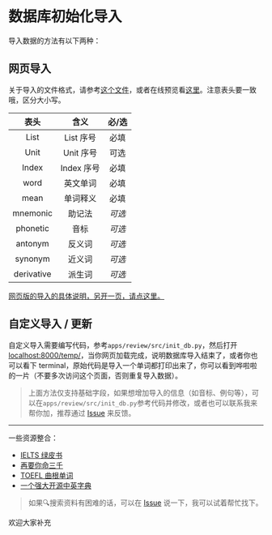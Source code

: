 # 数据库初始化导入

导入数据的方法有以下两种：

## 网页导入

关于导入的文件格式，请参考[这个文件](https://github.com/Benature/WordReview/raw/ben/data/sample/sample.xlsx)，或者在线预览看[这里](../data/sample/sample.csv)。注意表头要一致哦，区分大小写。

|    表头    |    含义    | 必/选  |
| :--------: | :--------: | :----: |
|    List    | List 序号  |  必填  |
|    Unit    | Unit 序号  |  可选  |
|   Index    | Index 序号 |  必填  |
|    word    |  英文单词  |  必填  |
|    mean    |  单词释义  |  必填  |
|  mnemonic  |   助记法   | *可选* |
|  phonetic  |    音标    | *可选* |
|  antonym   |   反义词   | *可选* |
|  synonym   |   近义词   | *可选* |
| derivative |   派生词   | *可选* |

[网页版的导入的具体说明，另开一页，请点这里。](https://www.notion.so/benature/Word-Review-fa8ddbab5afa43278e2005ce8b7b9a2a)


## 自定义导入 / 更新

自定义导入需要编写代码，参考`apps/review/src/init_db.py`，然后打开 <localhost:8000/temp/>，当你网页加载完成，说明数据库导入结束了，或者你也可以看下 terminal，原始代码是导入一个单词都打印出来了，你可以看到哗啦啦的一片（不要多次访问这个页面，否则重复导入数据）。



<!-- 结束后再把那几行给注释了，以后用不着了。 -->

<!-- **Warning: 只能跑一次，跑多次数据库内容就重复了！** -->

>上面方法仅支持基础字段，如果想增加导入的信息（如音标、例句等），可以在`apps/review/src/init_db.py`参考代码并修改，或者也可以联系我来帮你加，推荐通过 [Issue](https://github.com/Benature/WordReview/issues) 来反馈。

---

一些资源整合：
- [IELTS 绿皮书](https://blog.csdn.net/M_sdn/article/details/85532520?depth_1-utm_source=distribute.pc_relevant.none-task&utm_source=distribute.pc_relevant.none-task)
- [再要你命三千](https://github.com/liurui39660/3000)
- [TOEFL 曲根单词](https://github.com/yihui-he/TOEFL-10000-0)
- [一个强大开源中英字典](https://github.com/skywind3000/ECDICT)

>如果🔍搜索资料有困难的话，可以在 [Issue](https://github.com/Benature/WordReview/issues) 说一下，我可以试着帮忙找下。

欢迎大家补充
